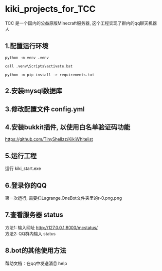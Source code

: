 # kiki_projects_for_TCC
TCC 是一个国内的公益原版Minecraft服务器, 这个工程实现了群内的qq聊天机器人


## 1.配置运行环境
```
python -m venv .venv
```
```
call .venv\Scripts\activate.bat
```
```
python -m pip install -r requirements.txt
```

## 2.安装mysql数据库

## 3.修改配置文件 config.yml

## 4.安装bukkit插件, 以使用白名单验证码功能
https://github.com/TinyShellzz/KikiWhitelist

## 5.运行工程
运行 kiki_start.exe

## 6.登录你的QQ
第一次运行, 需要扫Lagrange.OneBot文件夹里的r-0.png.png

## 7.查看服务器 status
方法1: 输入网址 http://127.0.0.1:8000/mcstatus/  
方法2: QQ群内输入 status

## 8.bot的其他使用方法
帮助文档：在qq中发送消息 help 
